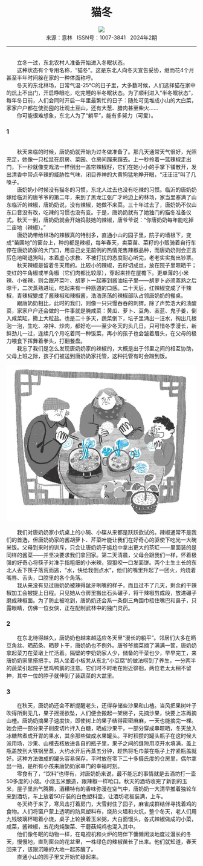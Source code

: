 # <center>猫冬</center>

<div align=center><img src="https://raw.githubusercontent.com/leaguecn/magazines/main/img_authors/%d7%f7%d5%df%a3%ba%cd%f5%ce%c4%be%b2.jpg"></div>

<center>来源：意林   ISSN号：1007-3841   2024年2期</center>

* * *

<br>　　立冬一过，东北农村人准备开始进入冬眠状态。  
　　这种状态有个专用名称，“猫冬”。这是东北人向冬天宣告妥协，继而花4个月甚至半年时间躲在家的一种体面称呼。  
　　冬天的东北林场，日常气温-25℃的日子里，大多数时候，人们选择猫在家中的炕上不出门，开启睁眼吃，吃完睡的半冬眠状态。为了顺利进入“半冬眠状态”，每年冬日前，人们会同时开启一年里最繁忙的日子：随处可见堆成小山的大白菜，家家户户都在使劲囤的壮观土豆山，还有大葱、腊肉甚至柴火……  
　　你可能很难想象，东北人为了“躺平”，能有多努力（可爱）。

### 1

  
<br>　　秋天来临的时候，唐奶奶就开始为过冬做准备了。那几天通常天气很好，光照充足，她像一只松鼠在厨房、菜园、仓房间蹿来蹿去。上一秒拎着一篮辣椒走出门，下一秒就像变戏法一样倒出一盖帘辣椒籽，它们在她小小的手掌下铺散开，发出清香中带点辛辣的威胁性气味，闭目养神的大黄狗猛地睁开眼，“汪汪汪”叫了几嗓子。  
　　唐奶奶小时候没有猫冬的习惯，东北人过去也没有吃辣的习惯。临沂的唐奶奶嫁给临沂的唐爷爷的第二年，来到了黑龙江张广才岭边上的林场，家当里塞满了山东临沂的辣椒，唐奶奶说，没有辣椒，她做不来菜。三十年过去了，唐奶奶不仅山东口音没有改，吃辣的习惯也没有变。于是，唐奶奶就有了她独门的猫冬准备仪式。秋天一到，唐奶奶就会开始捣鼓她的辣椒，唐爷爷说：“你唐奶奶每年能吃掉二亩地（辣椒）。”  
　　唐奶奶带给林场的辣椒真的特别多，直通小山的园子里，院子的墙根下，变成“苗圃地”的窗台上，种的都是辣椒，每年春天，卖菜苗、菜籽的小贩骑着自行车停在唐奶奶家的大门口，用自己史无前例的热情兜售辣椒品种，而唐奶奶则会正言厉色地喝退狗叫，本着虚心求教、不被打扰的态度耐心听完，老老实实掏出钞票。  
　　秋天辣椒是留着冬天用的。比较小的辣椒，去籽切成丝，放在院子里晾晒干；变红的牛角椒或羊角椒（它们肉都比较厚），穿起来挂在屋檐下。更单薄的小米辣、小雀辣，则会跟芹菜叶、胡萝卜一起塞到酱油坛子里——胡萝卜必须蒸熟之后晾干，二次蒸熟进坛，吃起来有一种筋道的口感。二十天后，红辣椒变成了干辣椒，青辣椒變成了酱辣椒和辣椒酱，浩浩荡荡的辣椒部队占领唐奶奶的餐桌。  
　　跟唐奶奶相比，此时的我们，则像一只只慢吞吞的刺猬。除了声势浩大的渍酸菜，家家户户还会做的一件事就是腌咸菜：黄瓜、萝卜、豆角、苤蓝、鬼子姜，倒入咸菜缸，撒上大粒盐。也是二十多天，蔬菜倒下，坛子里涌出一汪水，掏出几根泡一泡，生吃、凉拌、炒肉，都好吃——至少冬天的头几日。只可惜冬季漫长，新鲜劲儿一过，连续几个月吃着同一种饭菜，再小的孩子也会皱着眉头，在父母的极力喂食下挥舞着拳头，打翻餐盘。  
　　我忘了我们是怎么发现唐奶奶家的辣椒的，大概是出于邻里之间的相互协助，父母上班之际，孩子们被送到唐奶奶家托管，这种托管有时会蹭到饭。

![](https://raw.githubusercontent.com/leaguecn/magazines/main/img/yili20240229-1-l.jpg)

  
　　我们对唐奶奶家小炕桌上的小碗、小碟从来都是跃跃欲试的。辣椒通常不是我们的首选，但唐奶奶家的酱胡萝卜、芹菜叶能让我们在好奇心的驱使下吃光一大碗米饭。父母到来时的训斥，只会让唐奶奶于尴尬中拿出更大的茶缸——里面装的是同样的酱菜——并坚决要求我们拿回家。第二天清晨，父母会跟我们一样，怀着极强的好奇心将筷子对准手指粗细的小米辣，狠狠咬一口发面饼。两个土生土长的东北人丢下筷子落荒而逃，“水，快给我倒点水”，他们的嘴里升起了一团火，灼烧着嘴唇、舌头，口腔里的各个角落。  
　　我从来没有见过唐奶奶被辣得龇牙咧嘴的样子，而且过不了几天，剩余的干辣椒加工会被提上日程。只见她从仓房里搬出石头碾子，将干辣椒剪成段，放进碾子磨成辣椒面。为了防止被呛到，唐奶奶还会系一条倒三角围巾捂住嘴巴和鼻子，只露眼睛，仿佛一位女侠，正在配制武林中的独门灵药。

### 2

  
　　在东北待得越久，唐奶奶也越来越适应冬天里“漫长的躺平”。邻居们大多在晒豆角丝、晒茄条、晒萝卜干，唐奶奶也不例外。唐爷爷摘菜摘了满满一筐，唐奶奶拿起菜刀在菜墩上忙活着。隔壁的李奶奶家人少，储备的干菜也少，早早完工，来唐奶奶家里搭把手。两人坐着小板凳从东北“小豆腐”的做法唠到了养生，一分两半的蔬菜引起院子里鸡鸭鹅的注意。它们时不时地在附近徘徊，两位老太太稍不留神，其中一位的脖子就伸到了装蔬菜的大盆里。

### 3

  
　　在秋天，唐奶奶还会不断提醒老头，还得存储些沙果和山楂。当风把果树叶子吹得所剩无几，果子摇摇欲坠，人们便会搬起一架梯子，先摘沙果，快要上冻再摘山楂。唐奶奶摘果子速度快，即使树上的果子结得密密麻麻，一天也能摘完一棵。她会把一部分果子削皮切片拌入白糖，晒成沙果干，一部分穿成串晾晒，冬天放入冰糖熬煮成开胃的果水，其余那些做成水果罐头。平时积攒的罐头瓶子在这时候大派用场，沙果、山楂去核放进各自的瓶子里，果子之间的缝隙用凉开水填满，盖上瓶盖放到大铁锅里蒸，大约水开后再蒸五分钟，趁热将毛巾蒙在瓶子上拧紧瓶盖就好。这种方法做成的罐头容易保存，平时放在零下二十多摄氏度的仓房里，偶尔拿出一瓶，是所有小孩来唐奶奶家串门的幸福时刻。  
　　零食有了，“饮料”也得有，对唐奶奶来说，最不能忘的事情就是去酒坊打一壶50多度的小烧。小烧玉米酿造，跟辣椒一样呛口。秋天的酒坊收完了新割的玉米，屋子里热气腾腾，酒糟特有的香味弥漫在空气中，唐奶奶一大清早推着独轮车来到酒坊，车上放着50斤装的白色塑料壶，让酒坊老板装满，上车。  
　　冬天终于来了，寒风击打着房门，大雪封住了园子，麻雀成群结伴寻找着鸡的食物。人们将窗户蒙上透明的防风塑料布，烧热火墙和火炕，整个冬天，老人们用九钱玻璃杯喝着小烧，桌子上轮换着玉米粥，大白面馒头，各式辣椒做成的小菜，咸菜，酱辣椒，五花肉炖酸菜、干蘑菇炖鸡也混入其中。  
　　他们像冬眠的动物一样，在电视机和火炉的陪伴下慵懒闲淡地度过漫长的冬天，慢慢地，直到窗台的花盆里，一株绿色的辣椒苗长了出来。他们就知道，春天回来了，该跟沉睡的大地一起苏醒了。  
　　直通小山的园子里又开始忙碌起来。
